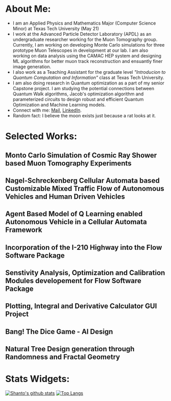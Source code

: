 # About Me:

-  I am an Applied Physics and Mathematics Major (Computer Science Minor) at Texas Tech University (May 21) 
-  I work at the Advanced Particle Detector Laboratory (APDL) as an undergraduate researcher working for the Muon Tomography group. Currently, I am working on developing Monte Carlo simulations for three prototype Muon Telescopes in development at our lab. I am also working on data analysis using the CAMAC HEP system and designing ML algorithms for better muon track reconstruction and ensuantly finer image generation.
- I also work as a Teaching Assistant for the graduate level *"Introducion to Quantum Computation and Information"* class at Texas Tech University.
- I am also doing research in Quantum optimization as a part of my senior Capstone project. I am studying the potential connections between Quantum Walk algorithms, Jacob's optimization algorithm and parameterized circuits to design robust and efficient Quantum Optimization and Machine Learning models. 
- Connect with me: [Mail](mailto:sadman-ahmed.shanto@ttu.edu), [LinkedIn](https://www.linkedin.com/in/sshanto).
- Random fact: I believe the moon exists just because a rat looks at it.

# Selected Works:

## Monto Carlo Simulation of Cosmic Ray Shower based Muon Tomography Experiments

## Nagel-Schreckenberg Cellular Automata based Customizable Mixed Traffic Flow of Autonomous Vehicles and Human Driven Vehicles

## Agent Based Model of Q Learning enabled Autonomous Vehicle in a Cellular Automata Framework 

## Incorporation of the I-210 Highway into the Flow Software Package

## Senstivity Analysis, Optimization and Calibration Modules developement for Flow Software Package

## Plotting, Integral and Derivative Calculator GUI Project

## Bang! The Dice Game - AI Design

## Natural Tree Design generation through Randomness and Fractal Geometry

# Stats Widgets:

[![Shanto's github stats](https://github-readme-stats.vercel.app/api?username=shanto268&show_icons=true&count_private=true)](https://github.com/anuraghazra/github-readme-stats)
[![Top Langs](https://github-readme-stats.vercel.app/api/top-langs/?username=shanto268&layout=compact)](https://github.com/anuraghazra/github-readme-stats)
